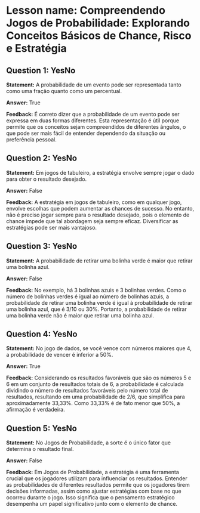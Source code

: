 # Lesson name: Compreendendo Jogos de Probabilidade: Explorando Conceitos Básicos de Chance, Risco e Estratégia

## Question 1: YesNo

**Statement:** A probabilidade de um evento pode ser representada tanto como uma fração quanto como um percentual.

**Answer:** True

**Feedback:**
É correto dizer que a probabilidade de um evento pode ser expressa em duas formas diferentes. Esta representação é útil porque permite que os conceitos sejam compreendidos de diferentes ângulos, o que pode ser mais fácil de entender dependendo da situação ou preferência pessoal.


## Question 2: YesNo

**Statement:** Em jogos de tabuleiro, a estratégia envolve sempre jogar o dado para obter o resultado desejado.

**Answer:** False

**Feedback:**
A estratégia em jogos de tabuleiro, como em qualquer jogo, envolve escolhas que podem aumentar as chances de sucesso. No entanto, não é preciso jogar sempre para o resultado desejado, pois o elemento de chance impede que tal abordagem seja sempre eficaz. Diversificar as estratégias pode ser mais vantajoso.


## Question 3: YesNo

**Statement:** A probabilidade de retirar uma bolinha verde é maior que retirar uma bolinha azul.

**Answer:** False

**Feedback:**
No exemplo, há 3 bolinhas azuis e 3 bolinhas verdes. Como o número de bolinhas verdes é igual ao número de bolinhas azuis, a probabilidade de retirar uma bolinha verde é igual à probabilidade de retirar uma bolinha azul, que é 3/10 ou 30%. Portanto, a probabilidade de retirar uma bolinha verde não é maior que retirar uma bolinha azul.


## Question 4: YesNo

**Statement:** No jogo de dados, se você vence com números maiores que 4, a probabilidade de vencer é inferior a 50%.

**Answer:** True

**Feedback:**
Considerando os resultados favoráveis que são os números 5 e 6 em um conjunto de resultados totais de 6, a probabilidade é calculada dividindo o número de resultados favoráveis pelo número total de resultados, resultando em uma probabilidade de 2/6, que simplifica para aproximadamente 33,33%. Como 33,33% é de fato menor que 50%, a afirmação é verdadeira.


## Question 5: YesNo

**Statement:** No Jogos de Probabilidade, a sorte é o único fator que determina o resultado final.

**Answer:** False

**Feedback:**
Em Jogos de Probabilidade, a estratégia é uma ferramenta crucial que os jogadores utilizam para influenciar os resultados. Entender as probabilidades de diferentes resultados permite que os jogadores tirem decisões informadas, assim como ajustar estratégias com base no que ocorreu durante o jogo. Isso significa que o pensamento estratégico desempenha um papel significativo junto com o elemento de chance.

